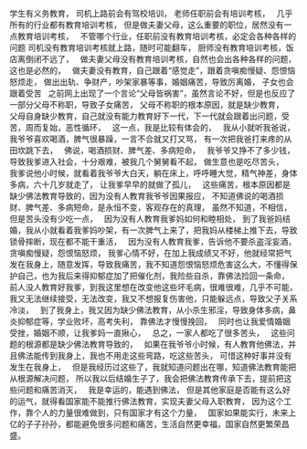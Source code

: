 学生有义务教育，
司机上路前会有驾校培训，
老师任职前会有培训考核，
&nbsp;
几乎所有的行业都有教育培训考核，
但是做夫妻父母，这么重要的职位，居然没有一点教育培训考核，
&nbsp;
不管哪个行业，任职前没有教育培训考核，必定会各种各样的问题
司机没有教育培训考核就上路，随时可能翻车，
厨师没有教育培训考核，饭店离倒闭不远了，
&nbsp;
做夫妻父母没有教育培训考核，自然也会出各种各样的问题，这也是必然的，
&nbsp;
做夫妻没有教育，自己跟着“感觉走”，跟着贪嗔痴慢疑、怨恨恼怒烦走，
做出出轨、争财产，吵架家暴等事，婚姻痛苦，导致厉离婚，
子女也会跟着受苦
&nbsp;
之前网上出现了一个言论“父母皆祸害”，虽然言论不好，但是也反应了一部分父母不称职，导致子女痛苦，
父母不称职的根本原因，就是缺少教育，
&nbsp;
父母自身缺少教育，自己就没有能力教育好下一代，下一代就会跟着出问题，受苦，周而复始，恶性循环，
&nbsp;
这一点，我是比较有体会的，
&nbsp;
我从小就听我爸说，我爷爷喜欢喝酒，脾气很暴躁，一言不合就又打又骂，
有一次把我爸打来疼的从田坎跳下去，
&nbsp;
佛说，喝酒损财、脾气差、多病短命，
&nbsp;
我爷爷又挣不了多少钱，导致我爹进入社会，十分艰难，被我几个舅舅看不起，
做生意也是吃尽苦头，
&nbsp;
我爹说他小时候，就看着我爷爷大白天，躺在床上，呼呼睡大觉，精气神差，身体多病，六十几岁就走了，
让我爹早早的就做了孤儿，
&nbsp;
这些痛苦，根本原因都是缺少佛法教育导致的，因为没有人教育我爷爷因果报应，
不知道佛说的喝酒损财、脾气差、多病短命，是永恒不变，客观存在的真理，
虽然不知道，不相信，但是苦头没有少吃一点，
&nbsp;
因为没有人教育我爹妈如何和睦相处，
到了我爸妈结婚，我从小就看着我爹妈吵架，有一次脾气上来了，把我妈从楼梯上推下去，导致锁骨摔断，现在都不能干重活，
&nbsp;
因为没有人教育我爹，告诉他不要杀盗淫妄酒，贪嗔痴慢疑，怨恨恼怒烦，
我爹心情不好，在加上我成绩又不好，他就经常把气发在我身上，随意发挥，导致我痛苦，我不知道怨恨恼怒烦危害这么大，不懂得保护自己，也为我后来得抑郁症加了把催化剂，我险些自杀，靠佛法捡回一条命，
&nbsp;
前人没人教育好我爹，到我这里想在改变他这些坏毛病，很难很难，几乎不可能，
我又无法继续接受，无法改变，我又不想报复伤害他，只能躲远点，导致父子关系冷淡，
&nbsp;
到了我身上，我又因为缺少佛法教育，从小杀生邪淫，导致身体多病，鼻炎抑郁症等，学业败坏，高考失利，
靠佛法才慢慢挽回，
&nbsp;
同时也让我爱情婚姻受挫，婚姻不顺，让我爹妈一直揪心，
&nbsp;
总之，一家人都吃了很多苦头，
&nbsp;
这些问题的根源都是缺少佛法教育导致的，
&nbsp;
如果在我爷爷小时候，有人教育他佛法，并且佛法能传到我身上，我也不用走这些弯路，吃这些苦头，
可惜这种好事并没有发生在我身上，
&nbsp;
但是我经历过这些了，我就知道问题出在哪，知道佛法教育能把从根源解决问题，
所以我以后结婚生子了，我会把佛法教育传承下去，提前把这些问题和痛苦消灭，
&nbsp;
我是幸运的，能遇到佛法，
但是其他家庭是否能有这么好的运气，就得看国家能不能推行佛法教育，实现夫妻父母入职教育，
因为这个工作，靠个人的力量很难做到，只有国家才有这个力量，
&nbsp;
国家如果能实行，未来上亿的子子孙孙，都能避免很多问题和痛苦，生活自然更幸福，国家自然更繁荣昌盛。




